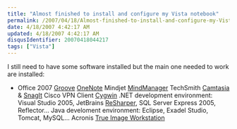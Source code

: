 ```yaml
---
title: "Almost finished to install and configure my Vista notebook"
permalink: /2007/04/18/Almost-finished-to-install-and-configure-my-Vista-notebook/
date: 4/18/2007 4:42:17 AM
updated: 4/18/2007 4:42:17 AM
disqusIdentifier: 20070418044217
tags: ["Vista"]
---
```

I still need to have some software installed but the main one needed to work are installed:

*   Office 2007  [Groove](http://office.microsoft.com/en-us/groove/FX100487641033.aspx)  [OneNote](http://office.microsoft.com/en-us/onenote/FX100487701033.aspx)  Mindjet [MindManager](http://www.mindjet.com/)  TechSmith [Camtasia](http://www.techsmith.com/camtasia.asp) & [SnagIt](http://www.techsmith.com/snagit.asp)  Cisco VPN Client  [Cygwin](http://www.cygwin.com/)  .NET development environment: Visual Studio 2005, JetBrains [ReSharper](http://www.jetbrains.com/resharper/), SQL Server Express 2005, Reflector...  Java develoment environment: Eclipse, Exadel Studio, Tomcat, MySQL...  Acronis [True Image Workstation](http://www.acronis.com/enterprise/products/ATICW/)
